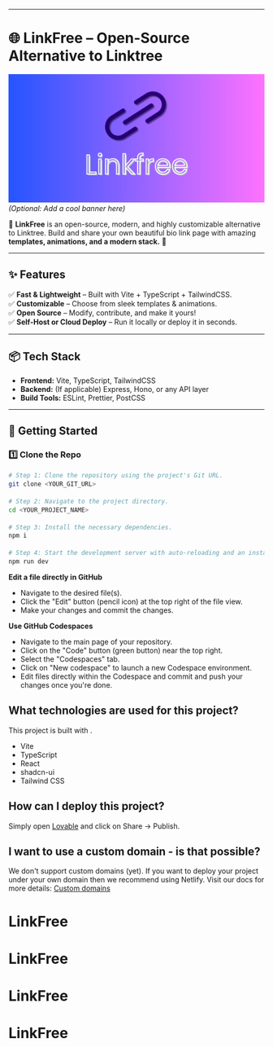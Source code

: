 
---

# **🌐 LinkFree** – Open-Source Alternative to Linktree  

![LinkFree Banner](/assets//Linkfreecopy.png) _(Optional: Add a cool banner here)_  

🔗 **LinkFree** is an open-source, modern, and highly customizable alternative to Linktree. Build and share your own beautiful bio link page with amazing **templates, animations, and a modern stack.** 🚀  

---

## **✨ Features**  
✅ **Fast & Lightweight** – Built with Vite + TypeScript + TailwindCSS.  
✅ **Customizable** – Choose from sleek templates & animations.  
✅ **Open Source** – Modify, contribute, and make it yours!  
✅ **Self-Host or Cloud Deploy** – Run it locally or deploy it in seconds.  

---

## **📦 Tech Stack**  
- **Frontend:** Vite, TypeScript, TailwindCSS  
- **Backend:** (If applicable) Express, Hono, or any API layer  
- **Build Tools:** ESLint, Prettier, PostCSS  

---

## **🚀 Getting Started**  

### **1️⃣ Clone the Repo**  
```sh
# Step 1: Clone the repository using the project's Git URL.
git clone <YOUR_GIT_URL>

# Step 2: Navigate to the project directory.
cd <YOUR_PROJECT_NAME>

# Step 3: Install the necessary dependencies.
npm i

# Step 4: Start the development server with auto-reloading and an instant preview.
npm run dev
```

**Edit a file directly in GitHub**

- Navigate to the desired file(s).
- Click the "Edit" button (pencil icon) at the top right of the file view.
- Make your changes and commit the changes.

**Use GitHub Codespaces**

- Navigate to the main page of your repository.
- Click on the "Code" button (green button) near the top right.
- Select the "Codespaces" tab.
- Click on "New codespace" to launch a new Codespace environment.
- Edit files directly within the Codespace and commit and push your changes once you're done.

## What technologies are used for this project?

This project is built with .

- Vite
- TypeScript
- React
- shadcn-ui
- Tailwind CSS

## How can I deploy this project?

Simply open [Lovable](https://lovable.dev/projects/073b12aa-e955-4695-a003-fa946398053f) and click on Share -> Publish.

## I want to use a custom domain - is that possible?

We don't support custom domains (yet). If you want to deploy your project under your own domain then we recommend using Netlify. Visit our docs for more details: [Custom domains](https://docs.lovable.dev/tips-tricks/custom-domain/)
# LinkFree
# LinkFree
# LinkFree
# LinkFree
